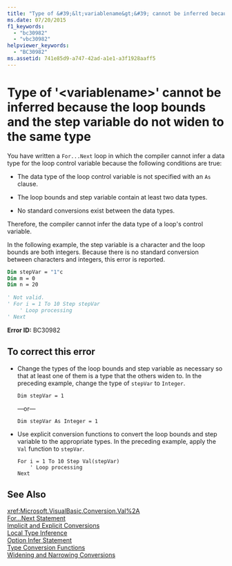 ```yaml
---
title: "Type of &#39;&lt;variablename&gt;&#39; cannot be inferred because the loop bounds and the step variable do not widen to the same type"
ms.date: 07/20/2015
f1_keywords: 
  - "bc30982"
  - "vbc30982"
helpviewer_keywords: 
  - "BC30982"
ms.assetid: 741e85d9-a747-42ad-a1e1-a3f1928aaff5
---
```

# Type of &#39;&lt;variablename&gt;&#39; cannot be inferred because the loop bounds and the step variable do not widen to the same type
You have written a `For...Next` loop in which the compiler cannot infer a data type for the loop control variable because the following conditions are true:  
  
-   The data type of the loop control variable is not specified with an `As` clause.  
  
-   The loop bounds and step variable contain at least two data types.  
  
-   No standard conversions exist between the data types.  
  
 Therefore, the compiler cannot infer the data type of a loop's control variable.  
  
 In the following example, the step variable is a character and the loop bounds are both integers. Because there is no standard conversion between characters and integers, this error is reported.  
  
```vb  
Dim stepVar = "1"c  
Dim m = 0  
Dim n = 20  
  
' Not valid.  
' For i = 1 To 10 Step stepVar  
    ' Loop processing  
' Next  
```  
  
 **Error ID:** BC30982  
  
## To correct this error  
  
-   Change the types of the loop bounds and step variable as necessary so that at least one of them is a type that the others widen to. In the preceding example, change the type of `stepVar` to `Integer`.  
  
    ```  
    Dim stepVar = 1  
    ```  
  
     —or—  
  
    ```  
    Dim stepVar As Integer = 1  
    ```  
  
-   Use explicit conversion functions to convert the loop bounds and step variable to the appropriate types. In the preceding example, apply the `Val` function to `stepVar`.  
  
    ```  
    For i = 1 To 10 Step Val(stepVar)  
        ' Loop processing  
    Next  
    ```  
  
## See Also  
 <xref:Microsoft.VisualBasic.Conversion.Val%2A>  
 [For...Next Statement](../../../visual-basic/language-reference/statements/for-next-statement.md)  
 [Implicit and Explicit Conversions](../../../visual-basic/programming-guide/language-features/data-types/implicit-and-explicit-conversions.md)  
 [Local Type Inference](../../../visual-basic/programming-guide/language-features/variables/local-type-inference.md)  
 [Option Infer Statement](../../../visual-basic/language-reference/statements/option-infer-statement.md)  
 [Type Conversion Functions](../../../visual-basic/language-reference/functions/type-conversion-functions.md)  
 [Widening and Narrowing Conversions](../../../visual-basic/programming-guide/language-features/data-types/widening-and-narrowing-conversions.md)
